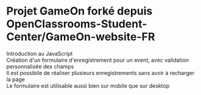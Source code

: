 # Projet GameOn forké depuis OpenClassrooms-Student-Center/GameOn-website-FR

Introduction au JavaScript </br>
Création d'un formulaire d'enregistrement pour un event, avec validation personnalisée des champs </br>
Il est possibile de réaliser plusieurs enregistrements sans avoir à recharger la page </br>
Le formulaire est utilisable aussi bien sur mobile que sur desktop </br>
